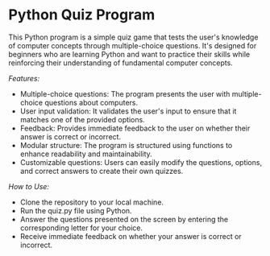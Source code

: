 # Python Quiz Program


This Python program is a simple quiz game that tests the user's knowledge of computer concepts through multiple-choice questions. It's designed for beginners who are learning Python and want to practice their skills while reinforcing their understanding of fundamental computer concepts.


*Features:*

- Multiple-choice questions: The program presents the user with multiple-choice questions about computers.
- User input validation: It validates the user's input to ensure that it matches one of the provided options.
- Feedback: Provides immediate feedback to the user on whether their answer is correct or incorrect.
- Modular structure: The program is structured using functions to enhance readability and maintainability.
- Customizable questions: Users can easily modify the questions, options, and correct answers to create their own quizzes.


*How to Use:*

- Clone the repository to your local machine.
- Run the quiz.py file using Python.
- Answer the questions presented on the screen by entering the corresponding letter for your choice.
- Receive immediate feedback on whether your answer is correct or incorrect.
